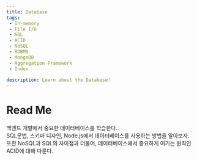 ```yaml
---
title: Database
tags: 
 - In-memory
 - File I/O
 - SQL
 - ACID
 - NoSQL
 - RDBMS
 - MongoDB
 - Aggregation Framework
 - Index
 
description: Learn about the Database!
---
```


<!-- {% include alert.html type="danger" title="Warning!" content="이 문서는 아직 미완성 문서입니다." %} -->

# Read Me
백엔드 개발에서 중요한 데이터베이스를 학습한다.  
SQL문법, 스키마 디자인, Node.js에서 데이터베이스를 사용하는 방법을 알아보자.  
또한 NoSQL과 SQL의 차이점과 더불어, 데이터베이스에서 중요하게 여기는 원칙인 ACID에 대해 다룬다.  